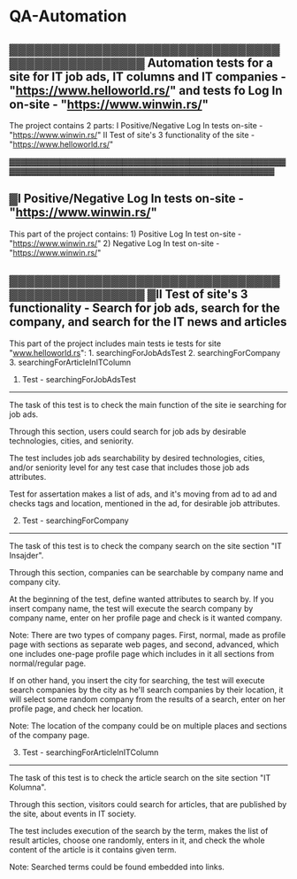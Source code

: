 # QA-Automation

▓▓▓▓▓▓▓▓▓▓▓▓▓▓▓▓▓▓▓▓▓▓▓▓▓▓▓▓▓▓▓▓▓▓▓▓▓▓▓▓▓▓▓▓▓▓▓▓
Automation tests for a site for IT job ads, IT columns and IT companies - "https://www.helloworld.rs/" and tests fo Log In on-site - "https://www.winwin.rs/"
----------------------------------------------------------------------------
The project contains 2 parts:
	I 	Positive/Negative Log In tests on-site - "https://www.winwin.rs/"
	II	Test of site's 3 functionality of the site - "https://www.helloworld.rs/"
  
▓▓▓▓▓▓▓▓▓▓▓▓▓▓▓▓▓▓▓▓▓▓▓▓▓▓▓▓▓▓▓▓▓▓▓▓▓▓▓▓▓▓▓▓▓▓▓▓▓▓▓▓▓▓▓▓▓▓▓▓▓▓▓▓▓▓▓▓▓▓▓▓▓▓▓▓▓▓▓▓▓▓▓▓▓▓▓▓▓▓▓▓▓▓▓▓

▓I 	Positive/Negative Log In tests on-site - "https://www.winwin.rs/"
----------------------------------------------------------------------------
This part of the project contains:
	1) Positive Log In test on-site - "https://www.winwin.rs/"
	2) Negative Log In test on-site - "https://www.winwin.rs/"

▓▓▓▓▓▓▓▓▓▓▓▓▓▓▓▓▓▓▓▓▓▓▓▓▓▓▓▓▓▓▓▓▓▓▓▓▓▓▓▓▓▓▓▓▓▓▓▓
▓II	  Test of site's 3 functionality - Search for job ads, search for the company, and search for the IT news and articles
----------------------------------------------------------------------------
This part of the project includes main tests ie tests for site "www.helloworld.rs":
	1.	searchingForJobAdsTest
	2.	searchingForCompany
	3.	searchingForArticleInITColumn

1. Test - searchingForJobAdsTest
----------------------------------------------------------------------------
The task of this test is to check the main function of the site ie searching for job ads.

Through this section, users could search for job ads by desirable technologies, cities, and seniority.

The test includes job ads searchability by desired technologies, cities, and/or seniority level for any test case that includes those job ads attributes.

Test for assertation makes a list of ads, and it's moving from ad to ad and checks tags and location, mentioned in the ad, for desirable job attributes.

2. Test - searchingForCompany
----------------------------------------------------------------------------
The task of this test is to check the company search on the site section "IT Insajder".

Through this section, companies can be searchable by company name and company city.

At the beginning of the test, define wanted attributes to search by. 
If you insert company name, the test will execute the search company by company name, enter on her profile page and check is it wanted company.

Note: There are two types of company pages. First, normal, made as profile page with sections as separate web pages, and second, advanced, which one includes one-page profile page which includes in it all sections from normal/regular page.

If on other hand, you insert the city for searching, the test will execute search companies by the city as he'll search companies by their location, it will select some random company from the results of a search, enter on her profile page, and check her location. 

Note: The location of the company could be on multiple places and sections of the company page.

3. Test - searchingForArticleInITColumn
----------------------------------------------------------------------------
The task of this test is to check the article search on the site section "IT Kolumna".

Through this section, visitors could search for articles, that are published by the site, about events in IT society.

The test includes execution of the search by the term, makes the list of result articles, choose one randomly, enters in it, and check the whole content of the article is it contains given term.

Note: Searched terms could be found embedded into links.
